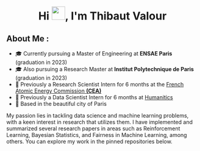 <h1 align="center">Hi <img src="https://media.giphy.com/media/hvRJCLFzcasrR4ia7z/giphy.gif" width="35">, I'm Thibaut Valour</h1>

## About Me :

- 🎓 Currently pursuing a Master of Engineering at **ENSAE Paris** (graduation in 2023)
- 🎓 Also pursuing a Research Master at **Institut Polytechnique de Paris** (graduation in 2023)
- 🏢 Previously a Research Scientist Intern for 6 months at the [French Atomic Energy Commission **(CEA)**](https://www.cea.fr/)
- 🏢 Previously a Data Scientist Intern for 6 months at [Humanitics](https://www.humanitics.ai/)
- 🏡 Based in the beautiful city of Paris

My passion lies in tackling data science and machine learning problems, with a keen interest in research that utilizes them. I have implemented and summarized several research papers in areas such as Reinforcement Learning, Bayesian Statistics, and Fairness in Machine Learning, among others. You can explore my work in the pinned repositories below.
<br>
